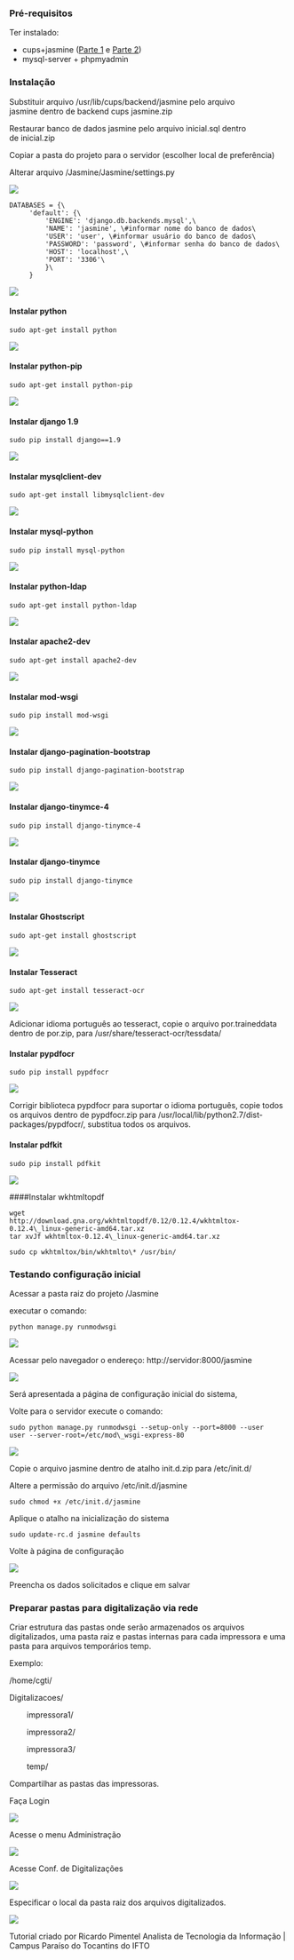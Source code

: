 ### Pré-requisitos

Ter instalado:

-   cups+jasmine ([Parte
    1](https://www.google.com/url?q=http://www.sempreupdate.com.br/2016/10/como-instalar-uma-impressora-em-distribuicoes-baseadas-no-ubuntu-ou-fedora-parte-1.html&sa=D&ust=1486399423267000&usg=AFQjCNHf-brtl0lOLW9o8nLGVicCRdMfMg) e
    [Parte
    2](https://www.google.com/url?q=http://www.sempreupdate.com.br/2016/11/gerando-relatorios-de-impressao-parte-2.html&sa=D&ust=1486399423268000&usg=AFQjCNFD3ISJP-B9D8aV_rYo-XOkGLPCig))
-   mysql-server + phpmyadmin


### Instalação

Substituir arquivo /usr/lib/cups/backend/jasmine pelo arquivo
jasmine dentro de backend cups jasmine.zip

Restaurar banco de dados jasmine pelo arquivo inicial.sql dentro
de inicial.zip

Copiar a pasta do projeto para o servidor (escolher local de
preferência)

Alterar arquivo /Jasmine/Jasmine/settings.py

![](images/image11.png)


```
DATABASES = {\
     'default': {\
         'ENGINE': 'django.db.backends.mysql',\
         'NAME': 'jasmine', \#informar nome do banco de dados\
         'USER': 'user', \#informar usuário do banco de dados\
         'PASSWORD': 'password', \#informar senha do banco de dados\
         'HOST': 'localhost',\
         'PORT': '3306'\
         }\
     }
```

![](images/image07.png)

#### Instalar python


```
sudo apt-get install python
```

![](images/image18.png)

#### Instalar python-pip


```
sudo apt-get install python-pip

```

![](images/image19.png)

#### Instalar django 1.9

```
sudo pip install django==1.9
```

![](images/image04.png)

#### Instalar mysqlclient-dev


```
sudo apt-get install libmysqlclient-dev

```

![](images/image09.png)

#### Instalar mysql-python

```
sudo pip install mysql-python
```

![](images/image14.png)

#### Instalar python-ldap


```
sudo apt-get install python-ldap
```

![](images/image17.png)

#### Instalar apache2-dev

```
sudo apt-get install apache2-dev
```

![](images/image13.png)

#### Instalar mod-wsgi

```
sudo pip install mod-wsgi
```

![](images/image16.png)

#### Instalar django-pagination-bootstrap

```
sudo pip install django-pagination-bootstrap
```
![](images/image02.png)

#### Instalar django-tinymce-4

```
sudo pip install django-tinymce-4
```

![](images/image22.png)

#### Instalar django-tinymce

```
sudo pip install django-tinymce
```
![](images/image08.png)


#### Instalar Ghostscript

```
sudo apt-get install ghostscript
```
![](images/image21.png)

#### Instalar Tesseract

```
sudo apt-get install tesseract-ocr
```
![](images/image03.png)

Adicionar idioma português ao tesseract, copie o arquivo por.traineddata
dentro de por.zip, para /usr/share/tesseract-ocr/tessdata/

#### Instalar pypdfocr

```
sudo pip install pypdfocr
```

![](images/image00.png)

Corrigir biblioteca pypdfocr para suportar o idioma português, copie
todos os arquivos dentro de pypdfocr.zip para
/usr/local/lib/python2.7/dist-packages/pypdfocr/, substitua todos os
arquivos.

#### Instalar pdfkit

```
sudo pip install pdfkit
```

![](images/image23.png)


####Instalar wkhtmltopdf

```
wget
http://download.gna.org/wkhtmltopdf/0.12/0.12.4/wkhtmltox-0.12.4\_linux-generic-amd64.tar.xz
tar xvJf wkhtmltox-0.12.4\_linux-generic-amd64.tar.xz

sudo cp wkhtmltox/bin/wkhtmlto\* /usr/bin/
```

### Testando configuração inicial

Acessar a pasta raiz do projeto /Jasmine

executar o comando:

```
python manage.py runmodwsgi
```

![](images/image15.png)

Acessar pelo navegador o endereço: http://servidor:8000/jasmine


![](images/image01.png)

Será apresentada a página de configuração inicial do sistema,

Volte para o servidor execute o comando:

```
sudo python manage.py runmodwsgi --setup-only --port=8000 --user
user --server-root=/etc/mod\_wsgi-express-80
```

![](images/image20.png)

Copie o arquivo jasmine dentro de atalho init.d.zip para /etc/init.d/

Altere a permissão do arquivo /etc/init.d/jasmine

```
sudo chmod +x /etc/init.d/jasmine
```

Aplique o atalho na inicialização do sistema

```
sudo update-rc.d jasmine defaults
```

Volte à página de configuração

![](images/image01.png)

Preencha os dados solicitados e clique em salvar


### Preparar pastas para digitalização via rede

Criar estrutura das pastas onde serão armazenados os arquivos
digitalizados, uma pasta raiz e pastas internas para cada impressora e
uma pasta para arquivos temporários temp.

Exemplo:

/home/cgti/

Digitalizacoes/

        impressora1/

        impressora2/

        impressora3/

        temp/

Compartilhar as pastas das impressoras.

Faça Login

![](images/image10.png)

Acesse o menu Administração

![](images/image05.png)

Acesse Conf. de Digitalizações

![](images/image12.png)

Especificar o local da pasta raiz dos arquivos digitalizados.

![](images/image06.png)

Tutorial criado por Ricardo Pimentel
Analista de Tecnologia da Informação | Campus Paraíso do Tocantins do IFTO
